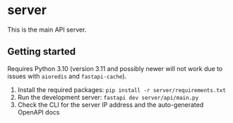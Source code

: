 # server

This is the main API server.

## Getting started

Requires Python 3.10 (version 3.11 and possibly newer will not work due to issues with `aioredis` and `fastapi-cache`).

1) Install the required packages: `pip install -r server/requirements.txt`
2) Run the development server: `fastapi dev server/api/main.py`
3) Check the CLI for the server IP address and the auto-generated OpenAPI docs